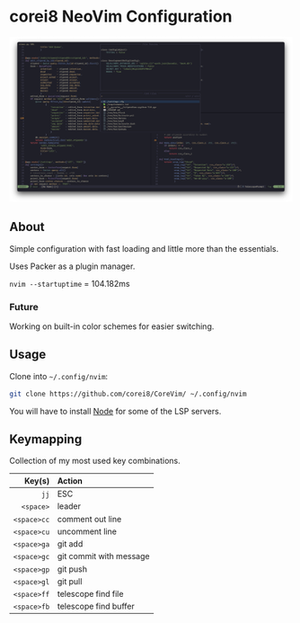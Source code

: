 # corei8 NeoVim Configuration

![theme demo](./wtih_telescope.png)

## About

Simple configuration with fast loading and little more than the essentials.

Uses Packer as a plugin manager.

```nvim --startuptime``` = 104.182ms

### Future

Working on built-in color schemes for easier switching.

<!--<img width="1782" alt="image" src="https://user-images.githubusercontent.com/38426287/172928942-7c56a360-1a37-49cc-b9e5-cfb72f49b583.png">-->

<!--<img width="1782" alt="image" src="https://user-images.githubusercontent.com/38426287/172929267-3deb57e4-bb4e-417c-a310-6d69b014c004.png">-->

## Usage

Clone into `~/.config/nvim`:

```bash
git clone https://github.com/corei8/CoreVim/ ~/.config/nvim
```

You will have to install [Node](https://nodejs.org/en/download/) for some of the LSP servers.

## Keymapping

Collection of my most used key combinations.

| Key(s)          | Action                  |
|---:             |:---                     |
| ```jj```        | ESC                     |
| ```<space>```   | leader                  |
| ```<space>cc``` | comment out line        |
| ```<space>cu``` | uncomment line          |
| ```<space>ga``` | git add                 |
| ```<space>gc``` | git commit with message |
| ```<space>gp``` | git push                |
| ```<space>gl``` | git pull                |
| ```<space>ff``` | telescope find file     |
| ```<space>fb``` | telescope find buffer   |

